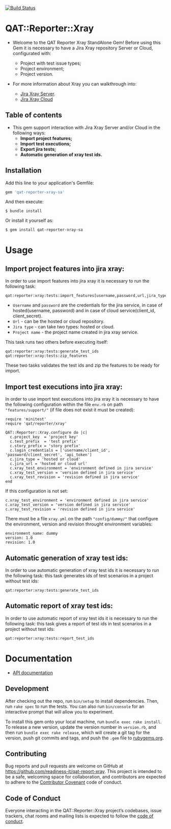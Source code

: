 [![Build Status](https://travis-ci.org/readiness-it/qat-reporter-xray.svg?branch=master)](https://travis-ci.org/readiness-it/qat-reporter-xray)

# QAT::Reporter::Xray

- Welcome to the QAT Reporter Xray StandAlone Gem!
  Before using this Gem it is necessary to have a Jira Xray repository Server or Cloud, configurated with:
    - Project with test issue types;
    - Project environment;
    - Project version.

- For more information about Xray you can walkthrough into:
    - [Jira Xray Server](https://confluence.xpand-it.com/display/public/XRAY/Xray+Documentation+Home).
    - [Jira Xray Cloud](https://confluence.xpand-it.com/display/XRAYCLOUD/Xray+Cloud+Documentation+Home)

## Table of contents
- This gem support interaction with Jira Xray Server and/or Cloud in the following ways:
    - **Import project features;**
    - **Import test executions;**
    - **Export jira tests;**
    - **Automatic generation of xray test ids.**

## Installation

Add this line to your application's Gemfile:

```ruby
gem 'qat-reporter-xray-sa'
```

And then execute:

    $ bundle install

Or install it yourself as:

    $ gem install qat-reporter-xray-sa

# Usage
## Import project features into jira xray:
In order to use import features into jira xray it is necessary to run the following task:

 ```
 qat:reporter:xray:tests:import_features[username,password,url,jira_type,project_name]
 ```
- ```Username``` and ```password``` are the credentials for the jira service, in case of
  hosted(username, password) and in case of cloud service(client_id, client_secret).
- ```Url``` - can be the hosted or cloud repository.
- ```Jira type``` - can take two types: hosted or cloud.
- ```Project name``` - the project name created in jira xray service.

This task runs two others before executing itself:
  ```
  qat:reporter:xray:tests:generate_test_ids
  qat:reporter:xray:tests:zip_features    
  ```
These two tasks validates the test ids and zip the features to be ready for import.

## Import test executions into jira xray:
In order to use import test executions into jira xray it is necessary to have the following configuration
within the file ```env.rb``` on path ```"features/support/"``` (if file does not exist it must be created):

```
require 'minitest'
require 'qat/reporter/xray'

QAT::Reporter::Xray.configure do |c|
  c.project_key  = 'project key'
  c.test_prefix  = 'test prefix'
  c.story_prefix = 'story prefix'
  c.login_credentials = ['username/client_id', 'password/client_secret', 'api_token']
  c.jira_type = 'hosted or cloud' 
  c.jira_url = 'hosted or cloud url'
  c.xray_test_environment = 'environment defined in jira service'
  c.xray_test_version = 'version defined in jira service'
  c.xray_test_revision = 'revision defined in jira service'
end

```
If this configuration is not set:
```
c.xray_test_environment = 'environment defined in jira service'
c.xray_test_version = 'version defined in jira service'
c.xray_test_revision = 'revision defined in jira service'
```

There must be a file ```xray.yml``` on the path ```"config/dummy/"``` that configure the environment, version and revision throught environment variables:
```
environment_name: dummy
version: 1.0
revision: 1.0
```

## Automatic generation of xray test ids:
In order to use automatic generation of xray test ids it is necessary to run the following task:
this task generates ids of test scenarios in a project without test ids:
```
qat:reporter:xray:tests:generate_test_ids
```
## Automatic report of xray test ids:
In order to use automatic report of xray test ids it is necessary to run the following task:
this task gives a report of test ids in test scenarios in a project without test ids:
```
qat:reporter:xray:tests:report_test_ids
```

# Documentation

- [API documentation](https://readiness-it.github.io/qat-reporter-xray/)


## Development

After checking out the repo, run `bin/setup` to install dependencies. Then, run `rake spec` to run the tests. You can also run `bin/console` for an interactive prompt that will allow you to experiment.

To install this gem onto your local machine, run `bundle exec rake install`. To release a new version, update the version number in `version.rb`, and then run `bundle exec rake release`, which will create a git tag for the version, push git commits and tags, and push the `.gem` file to [rubygems.org](https://rubygems.org).

## Contributing

Bug reports and pull requests are welcome on GitHub at https://github.com/readiness-it/qat-report-xray. This project is intended to be a safe, welcoming space for collaboration, and contributors are expected to adhere to the [Contributor Covenant](http://contributor-covenant.org) code of conduct.

## Code of Conduct

Everyone interacting in the QAT::Reporter::Xray project’s codebases, issue trackers, chat rooms and mailing lists is expected to follow the [code of conduct](https://github.com/readiness-it/qat-reporter-xray/blob/master/CODE_OF_CONDUCT.md). 